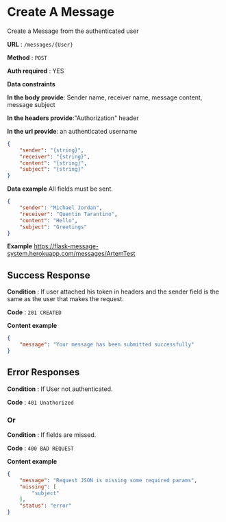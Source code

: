 # Create A Message

Create a Message from the authenticated user

**URL** : ``/messages/{User}``

**Method** : `POST`

**Auth required** : YES

**Data constraints**

**In the body provide**:
Sender name, receiver name,
message content, message subject

**In the headers provide**:"Authorization" header

**In the url provide**: an authenticated username


```json
{
    "sender": "{string}",
    "receiver": "{string}",
    "content": "{string}",
    "subject": "{string}"
}
```

**Data example** All fields must be sent.

```json
{
    "sender": "Michael Jordan",
    "receiver": "Quentin Tarantino",
    "content": "Hello",
    "subject": "Greetings"
}
```

**Example** 
https://flask-message-system.herokuapp.com/messages/ArtemTest

## Success Response

**Condition** : If user attached his token in headers and the sender field is the same as the user that makes the request.

**Code** : `201 CREATED`

**Content example**

```json
{
    "message": "Your message has been submitted successfully"
}
```

## Error Responses

**Condition** : If User not authenticated.

**Code** : `401 Unathorized`


### Or

**Condition** : If fields are missed.

**Code** : `400 BAD REQUEST`

**Content example**

```json
{
    "message": "Request JSON is missing some required params",
    "missing": [
        "subject"
    ],
    "status": "error"
}
```